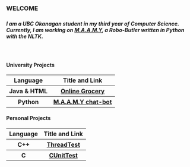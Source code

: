 <!DOCTYPE HTML>
<body>
  <h3>WELCOME<h3/>
  
  <h5>I am a UBC Okanagan student in my third year of Computer Science. Currently, I am working on <a href="https://github.com/Software-Engineering-Group-4-Maamy/chat-bot">M.A.A.M.Y</a>, a Robo-Butler written in Python with the NLTK.</h5>
    <br>
  <h4>University Projects</h4>
  <table>
    <tbody>
      <tr><th>Language</th><th>Title and Link</th></tr>
      <tr><th>Java & HTML</th><th><a href="https://github.com/MatthewObirek/COSC304_GroupProject">Online Grocery</a></th></tr>
      <tr><th>Python</th><th><a href="https://github.com/Software-Engineering-Group-4-Maamy/chat-bot">M.A.A.M.Y chat-bot</a></th></tr>
    </tbody>
  </table>
    
  <h4>Personal Projects</h4>  
  <table>
    <tbody>
      <tr><th>Language</th><th>Title and Link</th></tr>
      <tr><th>C++</th><th><a href="https://github.com/MatthewObirek/ThreadTest">ThreadTest</a></th></tr>
      <tr><th>C</th><th><a href="https://github.com/MatthewObirek/CUnitTest">CUnitTest</a></th></tr>
    </tbody>
  </table>

<body/>

<!--
**MatthewObirek/MatthewObirek** is a ✨ _special_ ✨ repository because its `README.md` (this file) appears on your GitHub profile.

Here are some ideas to get you started:

- 🔭 I’m currently working on ...
- 🌱 I’m currently learning ...
- 👯 I’m looking to collaborate on ...
- 🤔 I’m looking for help with ...
- 💬 Ask me about ...
- 📫 How to reach me: ...
- 😄 Pronouns: ...
- ⚡ Fun fact: ...
-->
